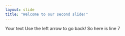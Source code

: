 ```yaml
---
layout: slide
title: "Welcome to our second slide!"
---
```

Your text
Use the left arrow to go back!
So here is line 7
